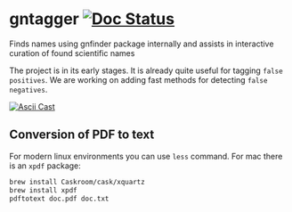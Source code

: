 # gntagger [![Doc Status][doc-img]][doc]

Finds names using gnfinder package internally and assists in interactive
curation of found scientific names

The project is in its early stages. It is already quite useful for tagging
`false positives`. We are working on adding fast methods for detecting
`false negatives`.

[![Ascii Cast][asciicast-img]][asciicast]

## Conversion of PDF to text

For modern linux environments you can use `less` command. For mac there is an
`xpdf` package:

```bash
brew install Caskroom/cask/xquartz
brew install xpdf
pdftotext doc.pdf doc.txt
```



[asciicast-img]: https://asciinema.org/a/wNfIt2TfZiyrAwJZKhuq5DkHV.png
[asciicast]: https://asciinema.org/a/wNfIt2TfZiyrAwJZKhuq5DkHV
[doc-img]: https://godoc.org/github.com/gnames/gntagger?status.png
[doc]: https://godoc.org/github.com/gnames/gntagger
